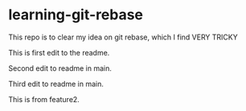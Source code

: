 # learning-git-rebase
This repo is to clear my idea on git rebase, which I find VERY TRICKY

This is first edit to the readme.

Second edit to readme in main.

Third edit to readme in main.

This is from feature2.
